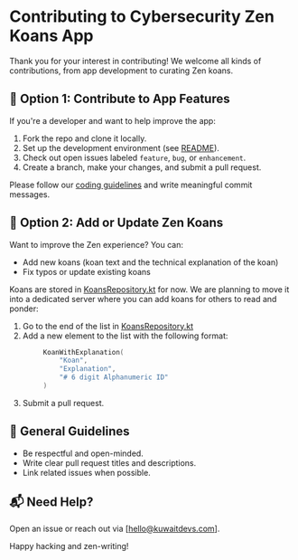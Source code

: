 # Contributing to Cybersecurity Zen Koans App

Thank you for your interest in contributing! We welcome all kinds of contributions, from app development to curating Zen koans.

## 🚀 Option 1: Contribute to App Features

If you're a developer and want to help improve the app:

1. Fork the repo and clone it locally.
2. Set up the development environment (see [README](./README.md)).
3. Check out open issues labeled `feature`, `bug`, or `enhancement`.
4. Create a branch, make your changes, and submit a pull request.

Please follow our [coding guidelines](#coding-guidelines) and write meaningful commit messages.

## 🧘 Option 2: Add or Update Zen Koans

Want to improve the Zen experience? You can:

- Add new koans (koan text and the technical explanation of the koan)
- Fix typos or update existing koans

Koans are stored in [KoansRepository.kt](./app/src/main/java/com/kuwaitdevs/cybersecurityzenkoans/data/KoansRepository.kt) for now. We are planning to move it into a dedicated server where you can add koans for others to read and ponder:

1. Go to the end of the list in [KoansRepository.kt](./app/src/main/java/com/kuwaitdevs/cybersecurityzenkoans/data/KoansRepository.kt)
2. Add a new element to the list with the following format:
   ```kt
        KoanWithExplanation(
            "Koan",
            "Explanation",
            "# 6 digit Alphanumeric ID"
        )
   ```
3. Submit a pull request.

## 🙏 General Guidelines

- Be respectful and open-minded.
- Write clear pull request titles and descriptions.
- Link related issues when possible.

## 📬 Need Help?

Open an issue or reach out via [hello@kuwaitdevs.com].

Happy hacking and zen-writing!

